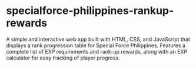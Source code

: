# specialforce-philippines-rankup-rewards
A simple and interactive web app built with HTML, CSS, and JavaScript that displays a rank progression table for Special Force Philippines. Features a complete list of EXP requirements and rank-up rewards, along with an EXP calculator for easy tracking of player progress.
